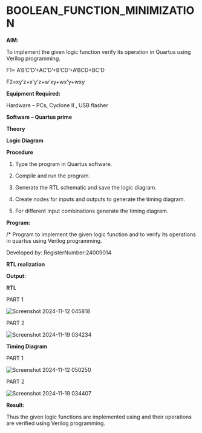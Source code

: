 # BOOLEAN_FUNCTION_MINIMIZATION

**AIM:**

To implement the given logic function verify its operation in Quartus using Verilog programming.

F1= A’B’C’D’+AC’D’+B’CD’+A’BCD+BC’D 

F2=xy’z+x’y’z+w’xy+wx’y+wxy

**Equipment Required:**

Hardware – PCs, Cyclone II , USB flasher

**Software – Quartus prime**

**Theory**

**Logic Diagram**

**Procedure**

1.	Type the program in Quartus software.

2.	Compile and run the program.

3.	Generate the RTL schematic and save the logic diagram.

4.	Create nodes for inputs and outputs to generate the timing diagram.

5.	For different input combinations generate the timing diagram.


**Program:**

/* Program to implement the given logic function and to verify its operations in quartus using Verilog programming. 

Developed by: RegisterNumber:24009014


**RTL realization**

**Output:**

**RTL**

PART 1

![Screenshot 2024-11-12 045818](https://github.com/user-attachments/assets/6ab20e0b-a9f2-4779-a695-2d50a6998d8d)


PART 2

![Screenshot 2024-11-19 034234](https://github.com/user-attachments/assets/99362b1b-b47b-4828-a355-6520d033fcd7)


**Timing Diagram**

PART 1

![Screenshot 2024-11-12 050250](https://github.com/user-attachments/assets/8bab3a50-bcd0-4d89-b558-d46416ba50ab)

PART 2

![Screenshot 2024-11-19 034407](https://github.com/user-attachments/assets/f202051a-8966-40ed-a62f-e294de3f1274)


**Result:**

Thus the given logic functions are implemented using and their operations are verified using Verilog programming.

